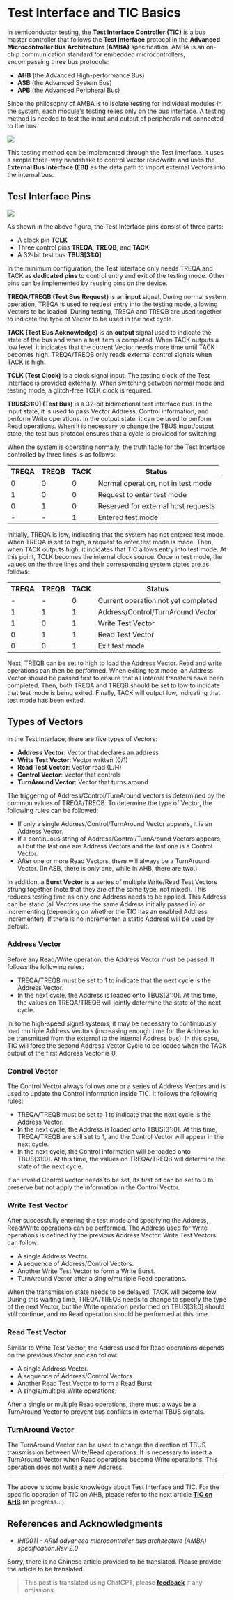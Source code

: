 # Test Interface and TIC Basics

In semiconductor testing, the **Test Interface Controller (TIC)** is a bus master controller that follows the **Test Interface** protocol in the **Advanced Microcontroller Bus Architecture (AMBA)** specification. AMBA is an on-chip communication standard for embedded microcontrollers, encompassing three bus protocols:

- **AHB** (the Advanced High-performance Bus)
- **ASB** (the Advanced System Bus)
- **APB** (the Advanced Peripheral Bus)

Since the philosophy of AMBA is to isolate testing for individual modules in the system, each module's testing relies only on the bus interface. A testing method is needed to test the input and output of peripherals not connected to the bus.

![](https://wiki-media-1253965369.cos.ap-guangzhou.myqcloud.com/img/202308262214877.png)

This testing method can be implemented through the Test Interface. It uses a simple three-way handshake to control Vector read/write and uses the **External Bus Interface (EBI)** as the data path to import external Vectors into the internal bus.

## Test Interface Pins

![](https://wiki-media-1253965369.cos.ap-guangzhou.myqcloud.com/img/202308262225257.png)

As shown in the above figure, the Test Interface pins consist of three parts:

- A clock pin **TCLK**
- Three control pins **TREQA**, **TREQB**, and **TACK**
- A 32-bit test bus **TBUS[31:0]**

In the minimum configuration, the Test Interface only needs TREQA and TACK as **dedicated pins** to control entry and exit of the testing mode. Other pins can be implemented by reusing pins on the device.

**TREQA/TREQB (Test Bus Request)** is an **input** signal. During normal system operation, TREQA is used to request entry into the testing mode, allowing Vectors to be loaded. During testing, TREQA and TREQB are used together to indicate the type of Vector to be used in the next cycle.

**TACK (Test Bus Acknowledge)** is an **output** signal used to indicate the state of the bus and when a test item is completed. When TACK outputs a low level, it indicates that the current Vector needs more time until TACK becomes high. TREQA/TREQB only reads external control signals when TACK is high.

**TCLK (Test Clock)** is a clock signal input. The testing clock of the Test Interface is provided externally. When switching between normal mode and testing mode, a glitch-free TCLK clock is required.

**TBUS[31:0] (Test Bus)** is a 32-bit bidirectional test interface bus. In the input state, it is used to pass Vector Address, Control information, and perform Write operations. In the output state, it can be used to perform Read operations. When it is necessary to change the TBUS input/output state, the test bus protocol ensures that a cycle is provided for switching.

When the system is operating normally, the truth table for the Test Interface controlled by three lines is as follows:

| TREQA | TREQB | TACK | Status                    |
| ----- | ----- | ---- | ------------------------- |
| 0     | 0     | 0    | Normal operation, not in test mode |
| 1     | 0     | 0    | Request to enter test mode |
| 0     | 1     | 0    | Reserved for external host requests |
| -     | -     | 1    | Entered test mode |

Initially, TREQA is low, indicating that the system has not entered test mode. When TREQA is set to high, a request to enter test mode is made. Then, when TACK outputs high, it indicates that TIC allows entry into test mode. At this point, TCLK becomes the internal clock source. Once in test mode, the values on the three lines and their corresponding system states are as follows:

| TREQA | TREQB | TACK | Status                              |
| ----- | ----- | ---- | ----------------------------------- |
| -     | -     | 0    | Current operation not yet completed |
| 1     | 1     | 1    | Address/Control/TurnAround Vector   |
| 1     | 0     | 1    | Write Test Vector                   |
| 0     | 1     | 1    | Read Test Vector                    |
| 0     | 0     | 1    | Exit test mode                       |

Next, TREQB can be set to high to load the Address Vector. Read and write operations can then be performed. When exiting test mode, an Address Vector should be passed first to ensure that all internal transfers have been completed. Then, both TREQA and TREQB should be set to low to indicate that test mode is being exited. Finally, TACK will output low, indicating that test mode has been exited.

## Types of Vectors

In the Test Interface, there are five types of Vectors:

- **Address Vector**: Vector that declares an address
- **Write Test Vector**: Vector written (0/1)
- **Read Test Vector**: Vector read (L/H)
- **Control Vector**: Vector that controls
- **TurnAround Vector**: Vector that turns around

The triggering of Address/Control/TurnAround Vectors is determined by the common values of TREQA/TREQB. To determine the type of Vector, the following rules can be followed:

- If only a single Address/Control/TurnAround Vector appears, it is an Address Vector.
- If a continuous string of Address/Control/TurnAround Vectors appears, all but the last one are Address Vectors and the last one is a Control Vector.
- After one or more Read Vectors, there will always be a TurnAround Vector. (In ASB, there is only one, while in AHB, there are two.)

In addition, a **Burst Vector** is a series of multiple Write/Read Test Vectors strung together (note that they are of the same type, not mixed). This reduces testing time as only one Address needs to be applied. This Address can be static (all Vectors use the same Address initially passed in) or incrementing (depending on whether the TIC has an enabled Address incrementer). If there is no incrementer, a static Address will be used by default.

### Address Vector

Before any Read/Write operation, the Address Vector must be passed. It follows the following rules:

- TREQA/TREQB must be set to 1 to indicate that the next cycle is the Address Vector.
- In the next cycle, the Address is loaded onto TBUS[31:0]. At this time, the values on TREQA/TREQB will jointly determine the state of the next cycle.

In some high-speed signal systems, it may be necessary to continuously load multiple Address Vectors (increasing enough time for the Address to be transmitted from the external to the internal Address bus). In this case, TIC will force the second Address Vector Cycle to be loaded when the TACK output of the first Address Vector is 0.

### Control Vector

The Control Vector always follows one or a series of Address Vectors and is used to update the Control information inside TIC. It follows the following rules:

- TREQA/TREQB must be set to 1 to indicate that the next cycle is the Address Vector.
- In the next cycle, the Address is loaded onto TBUS[31:0]. At this time, TREQA/TREQB are still set to 1, and the Control Vector will appear in the next cycle.
- In the next cycle, the Control information will be loaded onto TBUS[31:0]. At this time, the values on TREQA/TREQB will determine the state of the next cycle.

If an invalid Control Vector needs to be set, its first bit can be set to 0 to preserve but not apply the information in the Control Vector.

### Write Test Vector

After successfully entering the test mode and specifying the Address, Read/Write operations can be performed. The Address used for Write operations is defined by the previous Address Vector. Write Test Vectors can follow:

- A single Address Vector.
- A sequence of Address/Control Vectors.
- Another Write Test Vector to form a Write Burst.
- TurnAround Vector after a single/multiple Read operations.

When the transmission state needs to be delayed, TACK will become low. During this waiting time, TREQA/TREQB needs to change to specify the type of the next Vector, but the Write operation performed on TBUS[31:0] should still continue, and no Read operation should be performed at this time.

### Read Test Vector

Similar to Write Test Vector, the Address used for Read operations depends on the previous Vector and can follow:

- A single Address Vector.
- A sequence of Address/Control Vectors.
- Another Read Test Vector to form a Read Burst.
- A single/multiple Write operations.

After a single or multiple Read operations, there must always be a TurnAround Vector to prevent bus conflicts in external TBUS signals.

### TurnAround Vector

The TurnAround Vector can be used to change the direction of TBUS transmission between Write/Read operations. It is necessary to insert a TurnAround Vector when Read operations become Write operations. This operation does not write a new Address.

---

The above is some basic knowledge about Test Interface and TIC. For the specific operation of TIC on AHB, please refer to the next article [**TIC on AHB**](https://wiki-power.com/en/AHB%E4%B8%8A%E7%9A%84TIC) (in progress...).

## References and Acknowledgments

- _IHI0011 - ARM advanced microcontroller bus architecture (AMBA) specification.Rev 2.0_

Sorry, there is no Chinese article provided to be translated. Please provide the article to be translated.

> This post is translated using ChatGPT, please [**feedback**](https://github.com/linyuxuanlin/Wiki_MkDocs/issues/new) if any omissions.